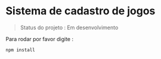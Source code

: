 <h1>Sistema de cadastro de jogos</h1>

> Status do projeto : Em desenvolvimento

Para rodar por favor digite :

```
npm install
```
